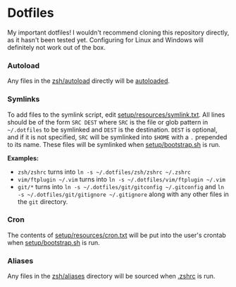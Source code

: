 # Dotfiles
My important dotfiles! I wouldn't recommend cloning this repository directly, as it hasn't been tested yet. Configuring for Linux and Windows will definitely not work out of the box.


### Autoload
Any files in the [zsh/autoload](https://github.com/dzfrias/dotfiles/tree/main/zsh/autoload) directly will be [autoloaded](https://zsh.sourceforge.io/Doc/Release/Functions.html#Autoloading-Functions).


### Symlinks
To add files to the symlink script, edit [setup/resources/symlink.txt](https://github.com/dzfrias/dotfiles/blob/main/setup/symlink.zsh). All lines should be of the form `SRC DEST` where `SRC` is the file or glob pattern in `~/.dotfiles` to be symlinked and `DEST` is the destination. `DEST` is optional, and if it is not specified, `SRC` will be symlinked into `$HOME` with a `.` prepended to its name. These files will be symlinked when [setup/bootstrap.sh](https://github.com/dzfrias/dotfiles/blob/main/setup/bootstrap.sh) is run.

**Examples:**
- `zsh/zshrc` turns into `ln -s ~/.dotfiles/zsh/zshrc ~/.zshrc`
- `vim/ftplugin ~/.vim` turns into `ln -s ~/.dotfiles/vim/ftplugin ~/.vim`
- `git/*` turns into `ln -s ~/.dotfiles/git/gitconfig ~/.gitconfig` and `ln -s ~/.dotfiles/git/gitignore ~/.gitignore` along with any other files in the `git` directory.


### Cron
The contents of [setup/resources/cron.txt](https://github.com/dzfrias/dotfiles/blob/main/setup/resources/cron.txt) will be put into the user's crontab when [setup/bootstrap.sh](https://github.com/dzfrias/dotfiles/blob/main/setup/bootstrap.sh) is run.


### Aliases
Any files in the [zsh/aliases](https://github.com/dzfrias/dotfiles/tree/main/zsh/aliases) directory will be sourced when [.zshrc](https://github.com/dzfrias/dotfiles/blob/main/zsh/zshrc) is run.
